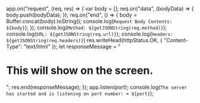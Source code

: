 app.on("request", (req, res) => {
var body = [];
req.on("data", (bodyData) => {
body.push(bodyData);
});
req.on("end", () => {
body = Buffer.concat(body).toString();
console.log(`Request Body Contents: ${body}`);
});
console.log(`Method: ${getJSONString(req.method)}`);
console.log(`URL: ${getJSONString(req.url)}`);
console.log(`Headers: ${getJSONString(req.headers)}`)
res.writeHead(httpStatus.OK, { "Content-Type": "text/html"
});
let responseMessage = "<h1>This will show on the screen.</h1>";
res.end(responseMessage);
});
app.listen(port);
console.log(`The server has started and is listening on port number: ➥ ${port}`);
